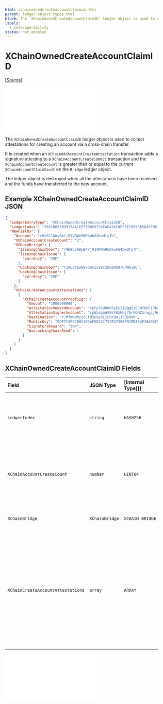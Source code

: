 ```yaml
---
html: xchainownedcreateaccountclaimid.html
parent: ledger-object-types.html
blurb: The `XChainOwnedCreateAccountClaimID` ledger object is used to collect attestations for creating an account via a cross-chain transfer. 
labels:
  - Interoperability
status: not_enabled
---
```

# XChainOwnedCreateAccountClaimID
[[Source]](https://github.com/seelabs/rippled/blob/xchain/src/ripple/protocol/impl/LedgerFormats.cpp#L297-L308 "Source")

<embed src="/snippets/_xchain-bridges-disclaimer.md" />

The `XChainOwnedCreateAccountClaimID` ledger object is used to collect attestations for creating an account via a cross-chain transfer.

It is created when an `XChainAddAccountCreateAttestation` transaction adds a signature attesting to a `XChainAccountCreateCommit` transaction and the `XChainAccountCreateCount` is greater than or equal to the current `XChainAccountClaimCount` on the `Bridge` ledger object.

The ledger object is destroyed when all the attestations have been received and the funds have transferred to the new account.


## Example XChainOwnedCreateAccountClaimID JSON

```json
{
  "LedgerEntryType": "XChainOwnedCreateAccountClaimID",
  "LedgerIndex": "3381B033039174A1EE73B6F0794FAD416C8FF1E1937365D49FB5151E3B3025B2",
  "NewFields": {
    "Account": "rHb9CJAWyB4rj91VRWn96DkukG4bwdtyTh",
    "XChainAccountCreateCount": "2",
    "XChainBridge": {
      "IssuingChainDoor": "rHb9CJAWyB4rj91VRWn96DkukG4bwdtyTh",
      "IssuingChainIssue": {
        "currency": "XRP"
      },
      "LockingChainDoor": "r3nCVTbZGGYoWvZ58BcxDmiMUU7ChMa1eC",
      "LockingChainIssue": {
        "currency": "XRP"
      }
    },
    "XChainCreateAccountAttestations": [
      {
        "XChainCreateAccountProofSig": {
          "Amount": "2000000000",
          "AttestationRewardAccount": "rpFp36UHW6FpEcZjZqq5jSJWY6UCj3k4Es",
          "AttestationSignerAccount": "rpWLegmW9WrFBzHUj7brhQNZzrxgLj9oxw",
          "Destination": "rJMfWNVbyjcCtds8kpoEjEbYQ41J5B6MUd",
          "PublicKey": "EDF7C3F9C80C102AF6D241752B37356E91ED454F26A35C567CF6F8477960F66614",
          "SignatureReward": "204",
          "WasLockingChainSend": 1
        }
      }
    ]
  }
}
```


## XChainOwnedCreateAccountClaimID Fields

| Field                             | JSON Type      | [Internal Type][] | Required? | Description |
|:----------------------------------|:---------------|:------------------|:----------|:------------|
| `LedgerIndex`                     | `string`       | `HASH256`         | Yes       | The ledger index is a hash of a unique prefix for `XChainOwnedClaimID`s, the actual `XChainClaimID` value, and the fields in `XChainBridge`. |
| `XChainAccountCreateCount`        | `number`       | `UINT64`          | Yes       | An integer that determines the order that accounts created through cross-chain transfers must be performed. Smaller numbers must execute before larger numbers. |
| `XChainBridge`                    | `XChainBridge` | `XCHAIN_BRIDGE`   | Yes       | The door accounts and assets of the bridge this object correlates to. |
| `XChainCreateAccountAttestations` | `array`        | `ARRAY`           | Yes       | Attestations collected from the witness servers. This includes the parameters needed to recreate the message that was signed, including the amount, destination, signature reward amount, and reward account for that signature. With the exception of the reward account, all signatures must sign the message created with common parameters. |


<embed src="/docs/xls-38d-cross-chain-bridge/snippets/_xchainbridge-serialization.md" />
